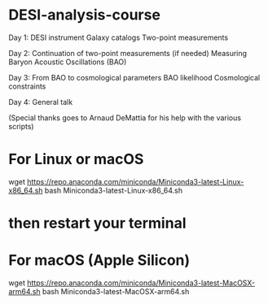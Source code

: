 # DESI-analysis-course

Day 1: 
DESI instrument 
Galaxy catalogs 
Two-point measurements

Day 2:
Continuation of two-point measurements (if needed)
Measuring Baryon Acoustic Oscillations (BAO)

Day 3:
From BAO to cosmological parameters
BAO likelihood
Cosmological constraints

Day 4:
General talk


(Special thanks goes to Arnaud DeMattia for his help with the various scripts)


# For Linux or macOS
wget https://repo.anaconda.com/miniconda/Miniconda3-latest-Linux-x86_64.sh
bash Miniconda3-latest-Linux-x86_64.sh
# then restart your terminal

# For macOS (Apple Silicon)
wget https://repo.anaconda.com/miniconda/Miniconda3-latest-MacOSX-arm64.sh
bash Miniconda3-latest-MacOSX-arm64.sh
